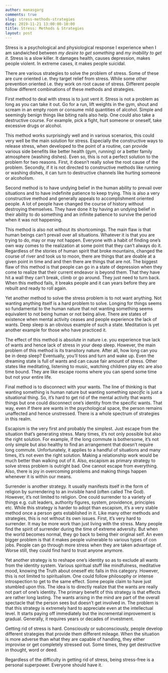 ```yaml
---
author: manasgarg
comments: true
slug: stress-methods-strategies
date: 2019-11-21 13:00:00-10:00
title: Stress: Methods & Strategies
layout: post
---
```

Stress is a psychological and physiological response I experience when I am sandwiched between _my desire to get something_ and _my inability to get it_. Stress is a slow killer. It damages health, causes depression, makes people violent. In extreme cases, it makes people suicidal.

There are various strategies to solve the problem of stress. Some of these are cure oriented i.e. they target relief from stress. While some other prevention oriented i.e. they work on root cause of stress. Different people follow different combinations of these methods and strategies.

First method to deal with stress is to just vent it. Stress is not a problem as long as you can take it out. Go for a run, lift weights in the gym, shout and scream in an empty room or consume mild quantities of alcohol. Simple and seemingly benign things like biting nails also help. One could also take a destructive course. For example, pick a fight, hurt someone or oneself, take excessive drugs or alcohol.

This method works surprisingly well and in various scenarios, this could very well be the main solution for stress. Especially the constructive ways to release stress, when developed to the point of a routine, can provide various side benefits like better health (gym, running) or a better family atmosphere (washing dishes). Even so, this is not a perfect solution to the problem for two reasons. First, it doesn’t really solve the root cause of the problem. Secondly, if it is not directed to constructive methods like running or washing dishes, it can turn to destructive channels like hurting someone or alcoholism.

Second method is to have undying belief in the human ability to prevail over situations and to have indefinite patience to keep trying. This is also a very constructive method and generally appeals to accomplishment oriented people. A lot of people have changed the course of history without destroying themselves. They have done it by having an undying belief in their ability to do something and an infinite patience to survive the period when it was not happening.

This method is also not without its shortcomings. The main flaw is that human beings can’t prevail over all situations. Whatever it is that you are trying to do, may or may not happen. Everyone with a habit of finding one’s own way comes to the realization at some point that they can’t always do it. Regardless of the stories of human spirit that broke mountains, changed the course of river and took us to moon, there are things that are doable at a given point in time and and then there are things that are not. The biggest flaw of this method is that people can go in a state of depression when they come to realize that their current endeavor is beyond them. That they have hit a wall they can’t break, climb or go around. They just need to turn back. When this method fails, it breaks people and it can years before they are rebuilt and ready to roll again.

Yet another method to solve the stress problem is to not want anything. Not wanting anything itself is a hard problem to solve. Longing for things seems so fundamental to the human nature that not wanting something seems equivalent to not being human or not being alive. There are states of existence when mental activity ceases and people experience the lack of wants. Deep sleep is an obvious example of such a state. Meditation is yet another example for those who have practiced it.

The effect of this method is absolute in nature i.e. you experience true lack of wants and hence lack of stress in your deep sleep. However, the main problem of this method is its transitory nature. After all, how long can you be in deep sleep? Eventually, you’ll toss and turn and wake up. Even the dreaming state is full of wants and can cause fair amount of stress. Other states like meditating, listening to music, watching children play etc are also time bound. They are like escape rooms where you can spend some time but not your entire life.

Final method is to disconnect with your wants. The line of thinking is that wanting something is human nature but wanting something _specific_ is just a situational thing. So, it’s hard to get rid of the mental activity that wants things but one could disconnect one’s identity from the specific wants. That way, even if there are wants in the psychological space, the person remains unaffected and hence unstressed. There is a whole spectrum of strategies in this realm.

Escapism is the very first and probably the simplest. Just escape from the situation that’s generating stress. Many times, it’s not only possible but also the right solution. For example, if the long commute is bothersome, it’s not only simple but also healthy to find an arrangement that doesn’t require long commute. Unfortunately, it applies to a handful of situations and many times, it’s not even the right solution. Making a relationship work would be much better than walking out of it. Also, escapism as primary strategy to solve stress problem is outright bad. One cannot escape from everything. Also, there is joy in overcoming problems and making things happen whenever it is within our means.

Surrender is another strategy. It usually manifests itself in the form of religion by surrendering to an invisible hand (often called The God). However, it’s not limited to religion. One could surrender to a variety of things e.g. cult leaders, authority figures, system, providence, principles etc. While this strategy is harder to adopt than escapism, it’s a very stable method once a person gets established in it. Like many other methods and strategies, this is not without its own issues. First, it’s very hard to surrender. It may be more work than just living with the stress. Many people find the spirit of surrender during the time of extreme adversity. But when the world becomes normal, they go back to being their original self. An even bigger problem is that it makes people vulnerable to various types of con jobs. People can go through more stress when they are taken advantage of. Worse still, they could find hard to trust anyone anymore.

Yet another strategy is to reshape one’s identity so as to exclude all wants from the identity system. Various spiritual stuff like mindfulness, meditative mood, knowing the Truth about oneself etc falls in this category. However, this is not limited to spiritualism. One could follow philosophy or intense introspection to get to the same effect. Some people claim to have just stumbled upon this. The idea is to directly realize that the wants are really not part of one’s identity. The primary benefit of this strategy is that effects are rather long lasting. The wants arising in the mind are part of the overall spectacle that the person sees but doesn’t get involved in. The problem is that this strategy is extremely hard to appreciate even at the intellectual level. It starts paying off immediately but the incremental improvement is gradual. Generally, it requires years or decades of investment.

Getting rid of stress is hard. Consciously or subconsciously, people develop different strategies that provide them different mileage. When the situation is more adverse than what they are capable of handling, they either improvise or get completely stressed out. Some times, they get destructive in thought, word or deed.

Regardless of the difficulty in getting rid of stress, being stress-free is a personal superpower. Everyone should have it.
